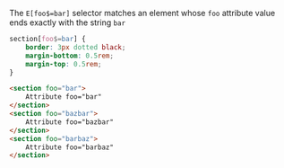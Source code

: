 The `E[foo$=bar]` selector matches an element whose `foo` attribute value ends exactly with the string `bar`

```css
section[foo$=bar] {
	border: 3px dotted black;
	margin-bottom: 0.5rem;
	margin-top: 0.5rem;
}
```

```html
<section foo="bar">
	Attribute foo="bar"
</section>
<section foo="bazbar">
	Attribute foo="bazbar"
</section>
<section foo="barbaz">
	Attribute foo="barbaz"
</section>
```
